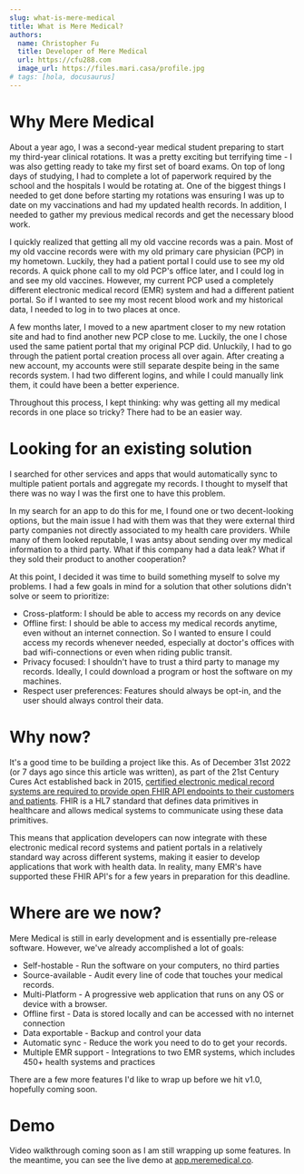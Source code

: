 ```yaml
---
slug: what-is-mere-medical
title: What is Mere Medical?
authors:
  name: Christopher Fu
  title: Developer of Mere Medical
  url: https://cfu288.com
  image_url: https://files.mari.casa/profile.jpg
# tags: [hola, docusaurus]
---
```


# Why Mere Medical

About a year ago, I was a second-year medical student preparing to start my third-year clinical rotations. It was a pretty exciting but terrifying time - I was also getting ready to take my first set of board exams. On top of long days of studying, I had to complete a lot of paperwork required by the school and the hospitals I would be rotating at. One of the biggest things I needed to get done before starting my rotations was ensuring I was up to date on my vaccinations and had my updated health records. In addition, I needed to gather my previous medical records and get the necessary blood work.

I quickly realized that getting all my old vaccine records was a pain. Most of my old vaccine records were with my old primary care physician (PCP) in my hometown. Luckily, they had a patient portal I could use to see my old records. A quick phone call to my old PCP's office later, and I could log in and see my old vaccines. However, my current PCP used a completely different electronic medical record (EMR) system and had a different patient portal. So if I wanted to see my most recent blood work and my historical data, I needed to log in to two places at once.

A few months later, I moved to a new apartment closer to my new rotation site and had to find another new PCP close to me. Luckily, the one I chose used the same patient portal that my original PCP did. Unluckily, I had to go through the patient portal creation process all over again. After creating a new account, my accounts were still separate despite being in the same records system. I had two different logins, and while I could manually link them, it could have been a better experience.

Throughout this process, I kept thinking: why was getting all my medical records in one place so tricky? There had to be an easier way.

# Looking for an existing solution

I searched for other services and apps that would automatically sync to multiple patient portals and aggregate my records. I thought to myself that there was no way I was the first one to have this problem.

In my search for an app to do this for me, I found one or two decent-looking options, but the main issue I had with them was that they were external third party companies not directly associated to my health care providers. While many of them looked reputable, I was antsy about sending over my medical information to a third party. What if this company had a data leak? What if they sold their product to another cooperation?

At this point, I decided it was time to build something myself to solve my problems. I had a few goals in mind for a solution that other solutions didn't solve or seem to prioritize:

- Cross-platform: I should be able to access my records on any device
- Offline first: I should be able to access my medical records anytime, even without an internet connection. So I wanted to ensure I could access my records whenever needed, especially at doctor's offices with bad wifi-connections or even when riding public transit.
- Privacy focused: I shouldn't have to trust a third party to manage my records. Ideally, I could download a program or host the software on my machines.
- Respect user preferences: Features should always be opt-in, and the user should always control their data.

# Why now?

It's a good time to be building a project like this. As of December 31st 2022 (or 7 days ago since this article was written), as part of the 21st Century Cures Act established back in 2015, [certified electronic medical record systems are required to provide open FHIR API endpoints to their customers and patients](https://www.healthit.gov/buzz-blog/healthit-certification/an-upcoming-milestone-in-our-interoperability-journey). FHIR is a HL7 standard that defines data primitives in healthcare and allows medical systems to communicate using these data primitives.

This means that application developers can now integrate with these electronic medical record systems and patient portals in a relatively standard way across different systems, making it easier to develop applications that work with health data. In reality, many EMR's have supported these FHIR API's for a few years in preparation for this deadline.

# Where are we now?

Mere Medical is still in early development and is essentially pre-release software. However, we've already accomplished a lot of goals:

- Self-hostable - Run the software on your computers, no third parties
- Source-available - Audit every line of code that touches your medical records.
- Multi-Platform - A progressive web application that runs on any OS or device with a browser.
- Offline first - Data is stored locally and can be accessed with no internet connection
- Data exportable - Backup and control your data
- Automatic sync - Reduce the work you need to do to get your records.
- Multiple EMR support - Integrations to two EMR systems, which includes 450+ health systems and practices

There are a few more features I'd like to wrap up before we hit v1.0, hopefully coming soon.

# Demo

Video walkthrough coming soon as I am still wrapping up some features. In the meantime, you can see the live demo at [app.meremedical.co](https://app.meremedical.co).
